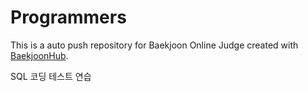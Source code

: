 # Programmers
This is a auto push repository for Baekjoon Online Judge created with [BaekjoonHub](https://github.com/BaekjoonHub/BaekjoonHub).


SQL 코딩 테스트 연습

